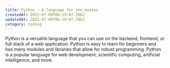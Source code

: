 ```yaml
---
title: Python - A language for the masses
createdAt: 2022-07-09T06:19:07.786Z
updatedAt: 2022-07-09T06:19:07.786Z
category: coding
---
```


Python is a versatile language that you can use on the backend, frontend, or full stack of a web application. Python is easy to learn for beginners and has many modules and libraries that allow for robust programming. Python is a popular language for web development, scientific computing, artificial intelligence, and more.
